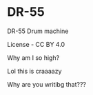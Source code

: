 # DR-55
 DR-55 Drum machine

 License - CC BY 4.0

Why am I so high?

Lol this is craaaazy

Why are you writibg that???
